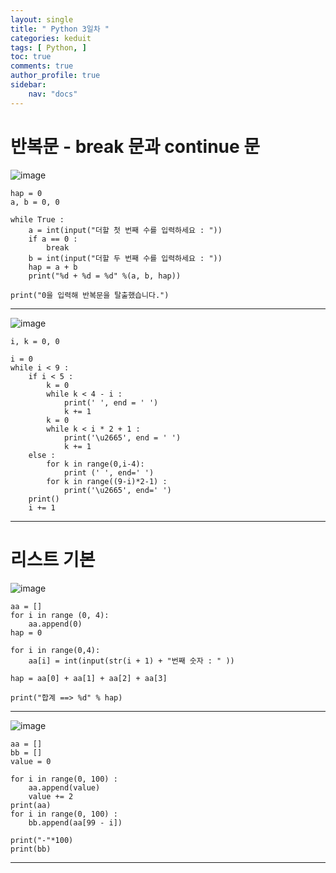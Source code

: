 ```yaml
---
layout: single
title: " Python 3일차 "
categories: keduit
tags: [ Python, ]
toc: true 
comments: true
author_profile: true
sidebar:
    nav: "docs"
---
```


# 반복문 - break 문과 continue 문

![image](https://user-images.githubusercontent.com/128279031/233226335-d9a9f8f8-74de-4555-b15e-ee263d1d0efd.png)

```
hap = 0
a, b = 0, 0

while True :
    a = int(input("더할 첫 번째 수를 입력하세요 : "))
    if a == 0 :
        break
    b = int(input("더할 두 번째 수를 입력하세요 : "))
    hap = a + b
    print("%d + %d = %d" %(a, b, hap))
    
print("0을 입력해 반복문을 탈출했습니다.")
```

---

![image](https://user-images.githubusercontent.com/128279031/233228874-7622ec0a-7a41-480d-aeaa-f3d1d33b8be7.png)


```
i, k = 0, 0

i = 0
while i < 9 :
    if i < 5 :
        k = 0
        while k < 4 - i :
            print(' ', end = ' ')
            k += 1
        k = 0
        while k < i * 2 + 1 :
            print('\u2665', end = ' ')
            k += 1
    else :
        for k in range(0,i-4):
            print (' ', end=' ')
        for k in range((9-i)*2-1) :
            print('\u2665', end=' ')
    print()
    i += 1
```

---

# 리스트 기본 

![image](https://user-images.githubusercontent.com/128279031/233233516-90402725-bc1b-4207-bfa9-2fe9710e0227.png)


```
aa = []
for i in range (0, 4):
    aa.append(0)
hap = 0

for i in range(0,4):
    aa[i] = int(input(str(i + 1) + "번째 숫자 : " ))

hap = aa[0] + aa[1] + aa[2] + aa[3]

print("합계 ==> %d" % hap)
```

---

![image](https://user-images.githubusercontent.com/128279031/233235542-483adcce-0ffb-424b-a17f-655d3b7af6b6.png)

```
aa = []
bb = []
value = 0

for i in range(0, 100) :
    aa.append(value)
    value += 2
print(aa)
for i in range(0, 100) :
    bb.append(aa[99 - i])

print("-"*100)
print(bb)
```

---



